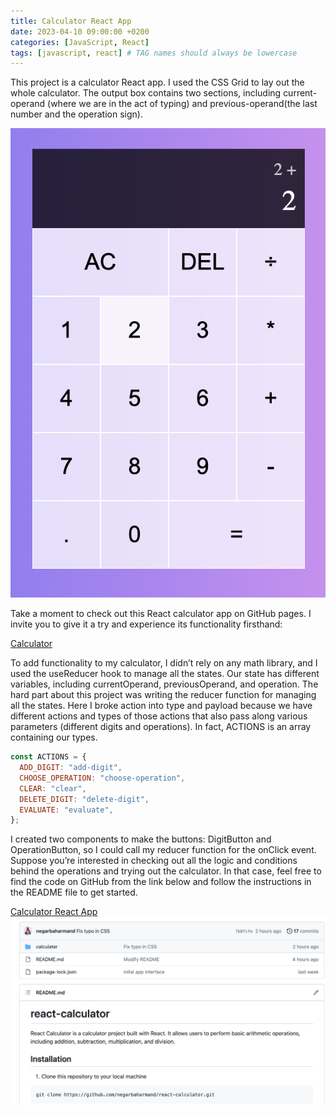 ```yaml
---
title: Calculator React App
date: 2023-04-10 09:00:00 +0200
categories: [JavaScript, React]
tags: [javascript, react] # TAG names should always be lowercase
---
```


This project is a calculator React app. I used the CSS Grid to lay out the whole calculator. The output box contains two sections, including current-operand (where we are in the act of typing) and previous-operand(the last number and the operation sign).

![App overview](/assets/images/calculator.png)

Take a moment to check out this React calculator app on GitHub pages. I invite you to give it a try and experience its functionality firsthand:

[Calculator](https://negarbaharmand.github.io/react-calculator/)

To add functionality to my calculator, I didn’t rely on any math library, and I used the useReducer hook to manage all the states. Our state has different variables, including currentOperand, previousOperand, and operation.
The hard part about this project was writing the reducer function for managing all the states. Here I broke action into type and payload because we have different actions and types of those actions that also pass along various parameters (different digits and operations). In fact, ACTIONS is an array containing our types.

```javascript
const ACTIONS = {
  ADD_DIGIT: "add-digit",
  CHOOSE_OPERATION: "choose-operation",
  CLEAR: "clear",
  DELETE_DIGIT: "delete-digit",
  EVALUATE: "evaluate",
};
```

I created two components to make the buttons: DigitButton and OperationButton, so I could call my reducer function for the onClick event.
Suppose you’re interested in checking out all the logic and conditions behind the operations and trying out the calculator. In that case, feel free to find the code on GitHub from the link below and follow the instructions in the README file to get started.

[Calculator React App](https://github.com/negarbaharmand/react-calculator.git)
![projects github page](/assets/images/calculator-github.png)
